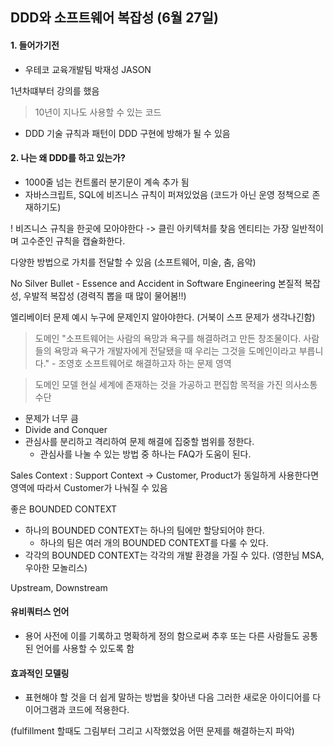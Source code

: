 ## DDD와 소프트웨어 복잡성 (6월 27일)

#### 1. 들어가기전
- 우테코 교육개발팀 박재성 JASON

1년차떄부터 강의를 했음

> 10년이 지나도 사용할 수 있는 코드

- DDD 기술 규칙과 패턴이 DDD 구현에 방해가 될 수 있음

#### 2. 나는 왜 DDD를 하고 있는가?

- 1000줄 넘는 컨트롤러 분기문이 계속 추가 됨
- 자바스크립트, SQL에 비즈니스 규칙이 퍼져있었음 (코드가 아닌 운영 정책으로 존재하기도)

! 비즈니스 규칙을 한곳에 모아야한다 -> 클린 아키텍처를 찾음
엔티티는 가장 일반적이며 고수준인 규칙을 캡슐화한다.


다양한 방법으로 가치를 전달할 수 있음
(소프트웨어, 미술, 춤, 음악)

No Silver Bullet - Essence and Accident in Software Engineering
본질적 복잡성, 우발적 복잡성 (경력직 뽑을 때 많이 물어봄!!)

엘리베이터 문제 예시
누구에 문제인지 알아야한다. (거북이 스프 문제가 생각나긴함)

> 도메인
> "소프트웨어는 사람의 욕망과 욕구를 해결하려고 만든 창조물이다. 사람들의 욕망과 욕구가 개발자에게 전달됐을 때 우리는 그것을 도메인이라고 부릅니다." - 조영호
> 소프트웨어로 해결하고자 하는 문제 영역

> 도메인 모델
> 현실 세계에 존재하는 것을 가공하고 편집함
> 목적을 가진 의사소통 수단


- 문제가 너무 큼
- Divide and Conquer
- 관심사를 분리하고 격리하여 문제 해결에 집중할 범위를 정한다.
  - 관심사를 나눌 수 있는 방법 중 하나는 FAQ가 도움이 된다.


Sales Context : Support Context
-> Customer, Product가 동일하게 사용한다면
영역에 따라서 Customer가 나눠질 수 있음

좋은 BOUNDED CONTEXT

- 하나의 BOUNDED CONTEXT는 하나의 팀에만 할당되어야 한다.
  - 하나의 팀은 여러 개의 BOUNDED CONTEXT를 다룰 수 있다.
- 각각의 BOUNDED CONTEXT는 각각의 개발 환경을 가질 수 있다.
(영한님 MSA, 우아한 모놀리스)

Upstream, Downstream


#### 유비쿼터스 언어
- 용어 사전에 이를 기록하고 명확하게 정의 함으로써 추후 또는 다른 사람들도 공통된 언어를 사용할 수 있도록 함

#### 효과적인 모델링
- 표현해야 할 것을 더 쉽게 말하는 방법을 찾아낸 다음 그러한 새로운 아이디어를 다이어그램과 코드에 적용한다.

(fulfillment 할때도 그림부터 그리고 시작했었음 어떤 문제를 해결하는지 파악)





